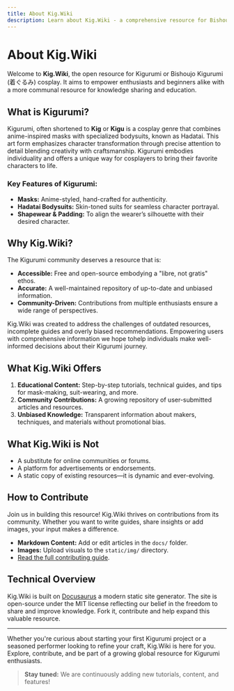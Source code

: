 ```yaml
---
title: About Kig.Wiki
description: Learn about Kig.Wiki - a comprehensive resource for Bishoujo Kigurumi cosplay enthusiasts built as a community-driven platform for knowledge sharing and education.
---
```


# About Kig.Wiki

Welcome to **Kig.Wiki**, the open resource for Kigurumi or Bishoujo Kigurumi (着ぐるみ) cosplay. It aims to empower enthusiasts and beginners alike with a more communal resource for knowledge sharing and education.

## What is Kigurumi?

Kigurumi, often shortened to **Kig** or **Kigu** is a cosplay genre that combines anime-inspired masks with specialized bodysuits, known as Hadatai. This art form emphasizes character transformation through precise attention to detail blending creativity with craftsmanship. Kigurumi embodies individuality and offers a unique way for cosplayers to bring their favorite characters to life.

### Key Features of Kigurumi:
- **Masks:** Anime-styled, hand-crafted for authenticity.
- **Hadatai Bodysuits:** Skin-toned suits for seamless character portrayal.
- **Shapewear & Padding:** To align the wearer’s silhouette with their desired character.

## Why Kig.Wiki?

The Kigurumi community deserves a resource that is:
- **Accessible:** Free and open-source embodying a "libre, not gratis" ethos.
- **Accurate:** A well-maintained repository of up-to-date and unbiased information.
- **Community-Driven:** Contributions from multiple enthusiasts ensure a wide range of perspectives.

Kig.Wiki was created to address the challenges of outdated resources, incomplete guides and overly biased recommendations. Empowering users with comprehensive information we hope tohelp individuals make well-informed decisions about their Kigurumi journey.

## What Kig.Wiki Offers

1. **Educational Content:** Step-by-step tutorials, technical guides, and tips for mask-making, suit-wearing, and more.
2. **Community Contributions:** A growing repository of user-submitted articles and resources.
3. **Unbiased Knowledge:** Transparent information about makers, techniques, and materials without promotional bias.

## What Kig.Wiki is Not

- A substitute for online communities or forums.
- A platform for advertisements or endorsements.
- A static copy of existing resources—it is dynamic and ever-evolving.

## How to Contribute

Join us in building this resource! Kig.Wiki thrives on contributions from its community. Whether you want to write guides, share insights or add images, your input makes a difference.

- **Markdown Content:** Add or edit articles in the `docs/` folder.
- **Images:** Upload visuals to the `static/img/` directory.
- [Read the full contributing guide](https://kig.wiki/docs/contributing).

## Technical Overview

Kig.Wiki is built on [Docusaurus](https://docusaurus.io/) a modern static site generator. The site is open-source under the MIT license reflecting our belief in the freedom to share and improve knowledge. Fork it, contribute and help expand this valuable resource.

---

Whether you're curious about starting your first Kigurumi project or a seasoned performer looking to refine your craft, Kig.Wiki is here for you. Explore, contribute, and be part of a growing global resource for Kigurumi enthusiasts.

> **Stay tuned:** We are continuously adding new tutorials, content, and features!
